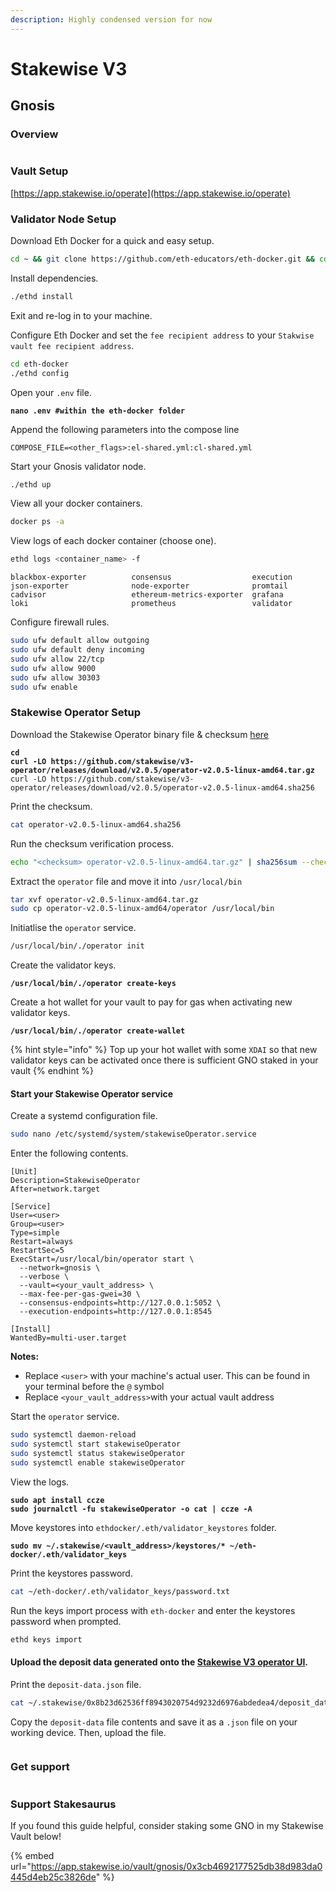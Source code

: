 ```yaml
---
description: Highly condensed version for now
---
```


# Stakewise V3

## Gnosis

### Overview

<figure><img src="../.gitbook/assets/image (1).png" alt=""><figcaption></figcaption></figure>

### Vault Setup

[https://app.stakewise.io/operate](https://app.stakewise.io/operate)

### Validator Node Setup

Download Eth Docker for a quick and easy setup.

```sh
cd ~ && git clone https://github.com/eth-educators/eth-docker.git && cd eth-docker
```

Install dependencies.

```sh
./ethd install
```

Exit and re-log in to your machine.

Configure Eth Docker and set the `fee recipient address` to your `Stakwise vault fee recipient address`.

```sh
cd eth-docker
./ethd config
```

Open your `.env` file.

<pre class="language-sh"><code class="lang-sh"><strong>nano .env #within the eth-docker folder
</strong></code></pre>

Append the following parameters into the compose line

```
COMPOSE_FILE=<other_flags>:el-shared.yml:cl-shared.yml
```

Start your Gnosis validator node.

```sh
./ethd up
```

View all your docker containers.

```sh
docker ps -a
```

View logs of each docker container (choose one).

```sh
ethd logs <container_name> -f
```

```
blackbox-exporter          consensus                  execution                  json-exporter              node-exporter              promtail
cadvisor                   ethereum-metrics-exporter  grafana                    loki                       prometheus                 validator
```

Configure firewall rules.

```sh
sudo ufw default allow outgoing
sudo ufw default deny incoming
sudo ufw allow 22/tcp
sudo ufw allow 9000
sudo ufw allow 30303
sudo ufw enable
```

### Stakewise Operator Setup

Download the Stakewise Operator binary file & checksum [here](https://github.com/stakewise/v3-operator/releases)

<pre class="language-sh"><code class="lang-sh"><strong>cd
</strong><strong>curl -LO https://github.com/stakewise/v3-operator/releases/download/v2.0.5/operator-v2.0.5-linux-amd64.tar.gz
</strong>curl -LO https://github.com/stakewise/v3-operator/releases/download/v2.0.5/operator-v2.0.5-linux-amd64.sha256
</code></pre>

Print the checksum.

```sh
cat operator-v2.0.5-linux-amd64.sha256
```

Run the checksum verification process.

```sh
echo "<checksum> operator-v2.0.5-linux-amd64.tar.gz" | sha256sum --check
```

Extract the `operator` file and move it into `/usr/local/bin`

```sh
tar xvf operator-v2.0.5-linux-amd64.tar.gz
sudo cp operator-v2.0.5-linux-amd64/operator /usr/local/bin
```

Initiatlise the `operator` service.

```sh
/usr/local/bin/./operator init
```

Create the validator keys.

<pre class="language-sh"><code class="lang-sh"><strong>/usr/local/bin/./operator create-keys
</strong></code></pre>

Create a hot wallet for your vault to pay for gas when activating new validator keys.

<pre class="language-sh"><code class="lang-sh"><strong>/usr/local/bin/./operator create-wallet
</strong></code></pre>

{% hint style="info" %}
Top up your hot wallet with some `XDAI` so that new validator keys can be activated once there is sufficient GNO staked in your vault
{% endhint %}

#### Start your Stakewise Operator service

Create a systemd configuration file.

```sh
sudo nano /etc/systemd/system/stakewiseOperator.service
```

Enter the following contents.&#x20;

```
[Unit]
Description=StakewiseOperator
After=network.target

[Service]
User=<user>
Group=<user>
Type=simple
Restart=always
RestartSec=5
ExecStart=/usr/local/bin/operator start \
  --network=gnosis \
  --verbose \
  --vault=<your_vault_address> \
  --max-fee-per-gas-gwei=30 \
  --consensus-endpoints=http://127.0.0.1:5052 \
  --execution-endpoints=http://127.0.0.1:8545

[Install]
WantedBy=multi-user.target
```

**Notes:**

* Replace `<user>` with your machine's actual user. This can be found in your terminal before the `@` symbol
* Replace `<your_vault_address>`with your actual vault address

Start the `operator` service.

```sh
sudo systemctl daemon-reload
sudo systemctl start stakewiseOperator
sudo systemctl status stakewiseOperator
sudo systemctl enable stakewiseOperator
```

View the logs.

<pre class="language-sh"><code class="lang-sh"><strong>sudo apt install ccze
</strong><strong>sudo journalctl -fu stakewiseOperator -o cat | ccze -A
</strong></code></pre>

Move keystores into `ethdocker/.eth/validator_keystores` folder.

<pre class="language-sh"><code class="lang-sh"><strong>sudo mv ~/.stakewise/&#x3C;vault_address>/keystores/* ~/eth-docker/.eth/validator_keys 
</strong></code></pre>

Print the keystores password.

```sh
cat ~/eth-docker/.eth/validator_keys/password.txt 
```

Run the keys import process with `eth-docker` and enter the keystores password when prompted.

```sh
ethd keys import
```

#### Upload the deposit data generated onto the [Stakewise V3 operator UI](https://app.stakewise.io/operate).&#x20;

Print the `deposit-data.json` file.

```sh
cat ~/.stakewise/0x8b23d62536ff8943020754d9232d6976abdedea4/deposit_data.json
```

Copy the `deposit-data` file contents and save it as a `.json` file on your working device. Then, upload the file.

<figure><img src="../.gitbook/assets/image (195).png" alt=""><figcaption></figcaption></figure>

### Get support

<figure><img src="../.gitbook/assets/image (196).png" alt=""><figcaption></figcaption></figure>

### Support Stakesaurus

If you found this guide helpful, consider staking some GNO in my Stakewise Vault below!

{% embed url="https://app.stakewise.io/vault/gnosis/0x3cb4692177525db38d983da0445d4eb25c3826de" %}
